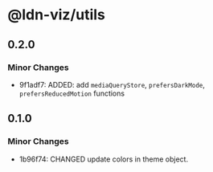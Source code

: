 # @ldn-viz/utils

## 0.2.0

### Minor Changes

- 9f1adf7: ADDED: add `mediaQueryStore`, `prefersDarkMode`, `prefersReducedMotion` functions

## 0.1.0

### Minor Changes

- 1b96f74: CHANGED update colors in theme object.
